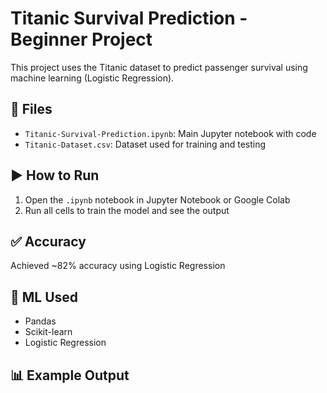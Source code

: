 # Titanic Survival Prediction - Beginner Project

This project uses the Titanic dataset to predict passenger survival using machine learning (Logistic Regression).

## 📂 Files
- `Titanic-Survival-Prediction.ipynb`: Main Jupyter notebook with code
- `Titanic-Dataset.csv`: Dataset used for training and testing

## ▶️ How to Run
1. Open the `.ipynb` notebook in Jupyter Notebook or Google Colab
2. Run all cells to train the model and see the output

## ✅ Accuracy
Achieved ~82% accuracy using Logistic Regression

## 📌 ML Used
- Pandas
- Scikit-learn
- Logistic Regression

## 📊 Example Output
